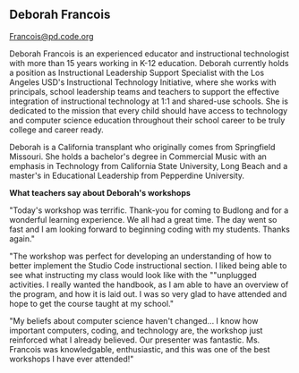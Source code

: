 ## Deborah Francois

[Francois@pd.code.org](mailto:Francois@pd.code.org)

Deborah Francois is an experienced educator and instructional technologist with more than 15 years working in K-12 education.  Deborah currently holds a position as Instructional Leadership Support Specialist with the Los Angeles USD's Instructional Technology Initiative, where she works with principals, school leadership teams and teachers to support the effective integration of instructional technology at 1:1 and shared-use schools.  She is dedicated to the mission that every child should have access to technology and computer science education throughout their school career to be truly college and career ready.

Deborah is a California transplant who originally comes from Springfield Missouri.  She holds a bachelor's degree in Commercial Music with an emphasis in Technology from California State University, Long Beach and a master's in Educational Leadership from Pepperdine University.

**What teachers say about Deborah's workshops**

"Today's workshop was terrific.  Thank-you for coming to Budlong and for a wonderful learning experience.  We all had a great time.  The day went so fast and I am looking forward to beginning coding with my students.  Thanks again."

"The workshop was perfect for developing an understanding of how to better implement the Studio Code instructional section. I liked being able to see what instructing my class would look like with the ""unplugged activities. I really wanted the handbook, as I am able to have an overview of the program, and how it is laid out. I was so very glad to have attended and hope to get the course taught at my school."

"My beliefs about computer science haven't changed... I know how important computers, coding, and technology are, the workshop just reinforced what I already believed. Our presenter was fantastic. Ms. Francois was knowledgable, enthusiastic, and this was one of the best workshops I have ever attended!"
